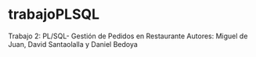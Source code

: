 # trabajoPLSQL
Trabajo 2: PL/SQL- Gestión de Pedidos en  Restaurante
Autores: Miguel de Juan, David Santaolalla y Daniel Bedoya
